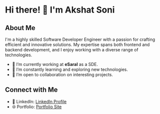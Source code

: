# Hi there! 👋 I'm Akshat Soni

## About Me

I'm a highly skilled Software Developer Engineer with a passion for crafting efficient and innovative solutions. My expertise spans both frontend and backend development, and I enjoy working with a diverse range of technologies.

- 🔭 I’m currently working at <b>eSaral</b> as a SDE.
- 🌱 I’m constantly learning and exploring new technologies.
- 👯 I’m open to collaboration on interesting projects.
 <!---
- 💬 Ask me about web development, software architecture, and technology in general.
--->
## Connect with Me
<!---
- 📧 Email: akshat26soni@gmail.com
--->
- 🔗 LinkedIn: [LinkedIn Profile](<https://www.linkedin.com/in/akshatsoni26/>)
- 🌐 Portfolio: [Portfolio Site](<https://my-portfolio-khaki-five.vercel.app/>)

<!---
## Pronouns

- He/Him
## Fun Fact

I love combining technology with creativity, and I'm always up for a challenge to solve complex problems!
--->

<!---
AkshatSoni26/AkshatSoni26 is a ✨ special ✨ repository because its `README.md` (this file) appears on your GitHub profile.
You can click the Preview link to take a look at your changes.
--->
